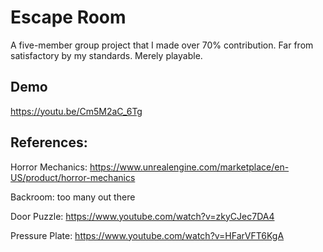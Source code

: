 # Escape Room
A five-member group project that I made over 70% contribution. Far from satisfactory by my standards. Merely playable.

## Demo
https://youtu.be/Cm5M2aC_6Tg

## References:
Horror Mechanics: https://www.unrealengine.com/marketplace/en-US/product/horror-mechanics

Backroom: too many out there

Door Puzzle: https://www.youtube.com/watch?v=zkyCJec7DA4

Pressure Plate: https://www.youtube.com/watch?v=HFarVFT6KgA
